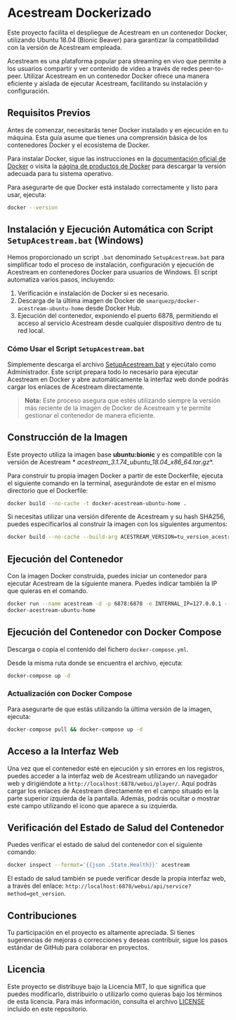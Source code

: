 # Acestream Dockerizado

Este proyecto facilita el despliegue de Acestream en un contenedor Docker, utilizando Ubuntu 18.04 (Bionic Beaver) para
garantizar la compatibilidad con la versión de Acestream empleada.

Acestream es una plataforma popular para streaming en vivo que permite a los usuarios compartir y ver contenido de video
a través de redes peer-to-peer. Utilizar Acestream en un contenedor Docker ofrece una manera eficiente y aislada de
ejecutar Acestream, facilitando su instalación y configuración.

## Requisitos Previos

Antes de comenzar, necesitarás tener Docker instalado y en ejecución en tu máquina. Esta guía asume que tienes una
comprensión básica de los contenedores Docker y el ecosistema de Docker.

Para instalar Docker, sigue las instrucciones en
la [documentación oficial de Docker](https://docs.docker.com/get-docker/) o visita
la [página de productos de Docker](https://www.docker.com/products/docker-desktop) para descargar la versión adecuada
para tu sistema operativo.

Para asegurarte de que Docker está instalado correctamente y listo para usar, ejecuta:

```bash
docker --version
```

## Instalación y Ejecución Automática con Script `SetupAcestream.bat` (Windows)

Hemos proporcionado un script `.bat` denominado `SetupAcestream.bat` para simplificar todo el proceso de instalación,
configuración y ejecución de Acestream en contenedores Docker para usuarios de Windows. El script automatiza varios
pasos, incluyendo:

1. Verificación e instalación de Docker si es necesario.
2. Descarga de la última imagen de Docker de `smarquezp/docker-acestream-ubuntu-home` desde Docker Hub.
3. Ejecución del contenedor, exponiendo el puerto 6878, permitiendo el acceso al servicio Acestream desde cualquier
   dispositivo dentro de tu red local.

### Cómo Usar el Script `SetupAcestream.bat`

Simplemente descarga el archivo [SetupAcestream.bat](https://github.com/marquezpsergio/acestream-docker/releases) y
ejecútalo como Administrador. Este script prepara todo lo necesario para ejecutar Acestream en Docker y abre
automáticamente la interfaz web donde podrás cargar los enlaces de Acestream directamente.

> **Nota:** Este proceso asegura que estés utilizando siempre la versión más reciente de la imagen de Docker de
> Acestream y te permite gestionar el contenedor de manera eficiente.

## Construcción de la Imagen

Este proyecto utiliza la imagen base **ubuntu:bionic** y es compatible con la versión de Acestream *
*acestream_3.1.74_ubuntu_18.04_x86_64.tar.gz**.

Para construir tu propia imagen Docker a partir de este Dockerfile, ejecuta el siguiente comando en la terminal,
asegurándote de estar en el mismo directorio que el Dockerfile:

```bash
docker build --no-cache -t docker-acestream-ubuntu-home .
```

Si necesitas utilizar una versión diferente de Acestream y su hash SHA256, puedes especificarlos al construir la imagen
con los siguientes argumentos:

```bash
docker build --no-cache --build-arg ACESTREAM_VERSION=tu_version_acestream --build-arg ACESTREAM_SHA256=tu_hash_sha256 -t docker-acestream-ubuntu-home .
```

## Ejecución del Contenedor

Con la imagen Docker construida, puedes iniciar un contenedor para ejecutar Acestream de la siguiente manera. Puedes
indicar también la IP que quieras en el comando.

```bash
docker run --name acestream -d -p 6878:6878 -e INTERNAL_IP=127.0.0.1 --restart unless-stopped 
docker-acestream-ubuntu-home
```

## Ejecución del Contenedor con Docker Compose

Descarga o copia el contenido del fichero `docker-compose.yml`.

Desde la misma ruta donde se encuentra el archivo, ejecuta:

```bash
docker-compose up -d
```

### Actualización con Docker Compose

Para asegurarte de que estás utilizando la última versión de la imagen, ejecuta:

```bash
docker-compose pull && docker-compose up -d
```

## Acceso a la Interfaz Web

Una vez que el contenedor esté en ejecución y sin errores en los registros, puedes acceder a la interfaz web de
Acestream utilizando un navegador web y dirigiéndote a `http://localhost:6878/webui/player/`.
Aquí podrás cargar los enlaces de Acestream directamente en el campo situado en la parte superior izquierda de la
pantalla. Además, podrás ocultar o mostrar este campo utilizando el icono que aparece a su izquierda.

## Verificación del Estado de Salud del Contenedor

Puedes verificar el estado de salud del contenedor con el siguiente comando:

```bash
docker inspect --format='{{json .State.Health}}' acestream
```

El estado de salud también se puede verificar desde la propia interfaz web, a través del
enlace: `http://localhost:6878/webui/api/service?method=get_version`.

## Contribuciones

Tu participación en el proyecto es altamente apreciada. Si tienes sugerencias de mejoras o correcciones y deseas
contribuir, sigue los pasos estándar de GitHub para colaborar en proyectos.

## Licencia

Este proyecto se distribuye bajo la Licencia MIT, lo que significa que puedes modificarlo, distribuirlo o utilizarlo
como quieras bajo los términos de esta licencia. Para más información, consulta el archivo [LICENSE](LICENSE) incluido
en este repositorio.
